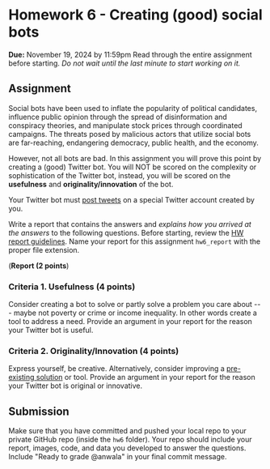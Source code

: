 # Homework 6 - Creating (good) social bots
**Due:** November 19, 2024 by 11:59pm
Read through the entire assignment before starting.  *Do not wait until the last minute to start working on it.* 

## Assignment

Social bots have been used to inflate the popularity of political candidates, influence public opinion through the spread of disinformation and conspiracy theories, and manipulate stock prices through coordinated campaigns. The threats posed by malicious actors that utilize social bots are far-reaching, endangering democracy, public health, and the economy.

However, not all bots are bad. In this assignment you will prove this point by creating a (good) Twitter bot. You will NOT be scored on the complexity or sophistication of the Twitter bot, instead, you will be scored on the **usefulness** and **originality/innovation** of the bot.

Your Twitter bot must [post tweets](https://github.com/anwala/teaching-web-science/tree/main/fall-2023/week-3/twitter-scraper#example-3-post-a-tweet) on a special Twitter account created by you.

Write a report that contains the answers and *explains how you arrived at the answers* to the following questions. Before starting, review the [HW report guidelines](https://github.com/anwala/teaching-web-science/blob/main/fall-2023/homework/hw0/reports.md).  Name your report for this assignment `hw6_report` with the proper file extension.


(**Report (2 points**)

### Criteria 1. Usefulness (4 points)

Consider creating a bot to solve or partly solve a problem you care about --- maybe not poverty or crime or income inequality. In other words create a tool to address a need. Provide an argument in your report for the reason your Twitter bot is useful.
 
### Criteria 2. Originality/Innovation (4 points)

Express yourself, be creative. Alternatively, consider improving a [pre-existing solution](https://botwiki.org/bots/) or tool. Provide an argument in your report for the reason your Twitter bot is original or innovative.

## Submission

Make sure that you have committed and pushed your local repo to your private GitHub repo (inside the `hw6` folder).  Your repo should include your report, images, code, and data you developed to answer the questions. Include "Ready to grade @anwala" in your final commit message. 
